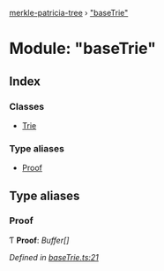 [merkle-patricia-tree](../README.md) › ["baseTrie"](_basetrie_.md)

# Module: "baseTrie"

## Index

### Classes

* [Trie](../classes/_basetrie_.trie.md)

### Type aliases

* [Proof](_basetrie_.md#proof)

## Type aliases

###  Proof

Ƭ **Proof**: *Buffer[]*

*Defined in [baseTrie.ts:21](https://github.com/ethereumjs/merkle-patricia-tree/blob/master/src/baseTrie.ts#L21)*

